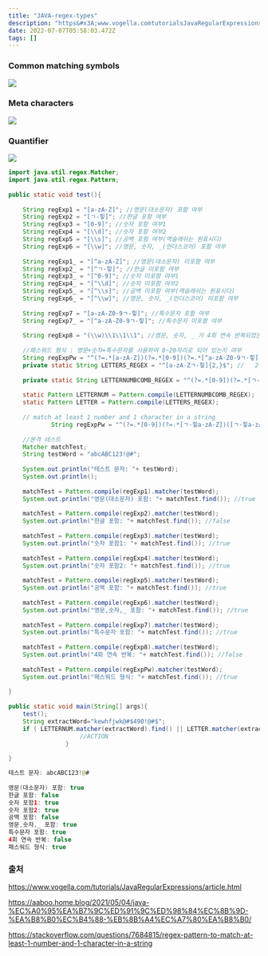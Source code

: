 ```yaml
---
title: "JAVA-regex-types"
description: "https&#x3A;www.vogella.comtutorialsJavaRegularExpressionsarticle.html"
date: 2022-07-07T05:58:03.472Z
tags: []
---
```

### Common matching symbols
![](/velogimages/3be32377-a4ab-42e5-8c53-f5506bc642a0-image.png)

### Meta characters
![](/velogimages/bbe6f4b7-b6c3-4940-b8da-ac225e784259-image.png)

### Quantifier
![](/velogimages/e91a5897-7fbb-4ac6-8cc3-d6df2860db42-image.png)


``` java
import java.util.regex.Matcher;
import java.util.regex.Pattern;
 
public static void test(){
     
    String regExp1 = "[a-zA-Z]"; //영문(대소문자) 포함 여부
    String regExp2 = "[ㄱ-힣]"; //한글 포함 여부
    String regExp3 = "[0-9]"; //숫자 포함 여부1
    String regExp4 = "[\\d]"; //숫자 포함 여부2
    String regExp5 = "[\\s]"; //공백 포함 여부(역슬래쉬는 원표시다)
    String regExp6 = "[\\w]"; //영문, 숫자, _(언더스코어) 포함 여부
 
    String regExp1_ = "[^a-zA-Z]"; //영문(대소문자) 미포함 여부
    String regExp2_ = "[^ㄱ-힣]"; //한글 미포함 여부
    String regExp3_ = "[^0-9]"; //숫자 미포함 여부1
    String regExp4_ = "[^\\d]"; //숫자 미포함 여부2
    String regExp5_ = "[^\\s]"; //공백 미포함 여부(역슬래쉬는 원표시다)
    String regExp6_ = "[^\\w]"; //영문, 숫자, _(언더스코어) 미포함 여부
 
    String regExp7 = "[a-zA-Z0-9ㄱ-힣]"; //특수문자 포함 여부
    String regExp7_ = "[^a-zA-Z0-9ㄱ-힣]"; //특수문자 미포함 여부
 
    String regExp8 = "(\\w)\\1\\1\\1"; //영문, 숫자, _ 가 4회 연속 반복되었는지 여부
 
    //패스워드 형식 : 영문+숫자+특수문자를 사용하여 8~20자리로 되어 있는지 여부
    String regExpPw = "^(?=.*[a-zA-Z])(?=.*[0-9])(?=.*[^a-zA-Z0-9ㄱ-힣]).{8,20}$";
    private static String LETTERS_REGEX = "^[a-zA-Zㄱ-힣]{2,}$"; //   2 글자 이상 {2,}
    
    private static String LETTERNUMBCOMB_REGEX = "^(?=.*[0-9])(?=.*[ㄱ-힣a-zA-Z])([ㄱ-힣a-zA-Z0-9]{2,})$";
    
    static Pattern LETTERNUM = Pattern.compile(LETTERNUMBCOMB_REGEX);
	static Pattern LETTER = Pattern.compile(LETTERS_REGEX);
    
    // match at least 1 number and 1 character in a string
		    String regExpPw = "^(?=.*[0-9])(?=.*[ㄱ-힣a-zA-Z])([ㄱ-힣a-zA-Z0-9]+)$";
 
    //본격 테스트
    Matcher matchTest;
    String testWord = "abcABC123!@#";
 
    System.out.println("테스트 문자: "+ testWord);
    System.out.println();
 
    matchTest = Pattern.compile(regExp1).matcher(testWord);
    System.out.println("영문(대소문자) 포함: "+ matchTest.find()); //true
 
    matchTest = Pattern.compile(regExp2).matcher(testWord);
    System.out.println("한글 포함: "+ matchTest.find()); //false
 
    matchTest = Pattern.compile(regExp3).matcher(testWord);
    System.out.println("숫자 포함1: "+ matchTest.find()); //true
 
    matchTest = Pattern.compile(regExp4).matcher(testWord);
    System.out.println("숫자 포함2: "+ matchTest.find()); //true
 
    matchTest = Pattern.compile(regExp5).matcher(testWord);
    System.out.println("공백 포함: "+ matchTest.find()); //true
 
    matchTest = Pattern.compile(regExp6).matcher(testWord);
    System.out.println("영문,숫자,_ 포함: "+ matchTest.find()); //true
 
    matchTest = Pattern.compile(regExp7).matcher(testWord);
    System.out.println("특수문자 포함: "+ matchTest.find()); //true
 
    matchTest = Pattern.compile(regExp8).matcher(testWord);
    System.out.println("4회 연속 반복: "+ matchTest.find()); //false
 
    matchTest = Pattern.compile(regExpPw).matcher(testWord);
    System.out.println("패스워드 형식: "+ matchTest.find()); //true
     
}
 
public static void main(String[] args){
    test();
    String extractWord="kewhfjwk@#$490!@#$";
    if ( LETTERNUM.matcher(extractWord).find() || LETTER.matcher(extractWord).find()) { 
					//ACTION
				}
                
}

테스트 문자: abcABC123!@#
 
영문(대소문자) 포함: true
한글 포함: false
숫자 포함1: true
숫자 포함2: true
공백 포함: false
영문,숫자,_ 포함: true
특수문자 포함: true
4회 연속 반복: false
패스워드 형식: true
```

### 출처
https://www.vogella.com/tutorials/JavaRegularExpressions/article.html

https://aaboo.home.blog/2021/05/04/java-%EC%A0%95%EA%B7%9C%ED%91%9C%ED%98%84%EC%8B%9D-%EA%B8%B0%EC%B4%88-%EB%8B%A4%EC%A7%80%EA%B8%B0/

https://stackoverflow.com/questions/7684815/regex-pattern-to-match-at-least-1-number-and-1-character-in-a-string